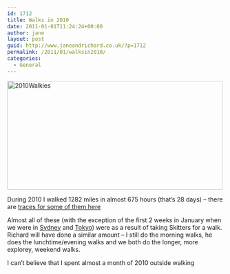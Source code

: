 ```yaml
---
id: 1712
title: Walks in 2010
date: 2011-01-01T11:24:24+00:00
author: jane
layout: post
guid: http://www.janeandrichard.co.uk/?p=1712
permalink: /2011/01/walksin2010/
categories:
  - General
---
```

<img src="http://farm6.static.flickr.com/5002/5311405105_ef76676b40.jpg" alt="2010Walkies" width="500" height="252" />

During 2010 I walked 1282 miles in almost 675 hours (that&#8217;s 28 days) &#8211; there are [traces for some of them here](http://www.janeandrichard.co.uk/maps/year2010/)

Almost all of these (with the exception of the first 2 weeks in January when we were in [Sydney](http://www.janeandrichard.co.uk/2010/08/2-weeks-in-sydney/) and [Tokyo](http://www.janeandrichard.co.uk/2010/08/50-hours-in-tokyo/)) were as a result of taking Skitters for a walk. Richard will have done a similar amount &#8211; I still do the morning walks, he does the lunchtime/evening walks and we both do the longer, more explorey, weekend walks.

I can&#8217;t believe that I spent almost a month of 2010 outside walking